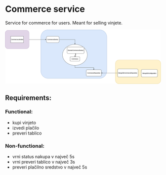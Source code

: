# Commerce service

Service for commerce for users. Meant for selling vinjete.

![Diagram](commerce-diagram.png "Diagram")
## Requirements:

### Functional:
-  kupi vinjeto
- izvedi plačilo
- preveri tablico
### Non-functional:
- vrni status nakupa v največ 5s
- vrni preveri tablico v največ 3s
- preveri plačilno sredstvo v največ 5s

